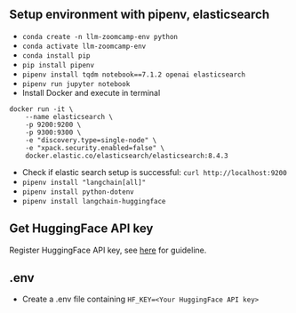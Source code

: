 ## Setup environment with pipenv, elasticsearch
- ```conda create -n llm-zoomcamp-env python```
- ```conda activate llm-zoomcamp-env```
- ```conda install pip```
- ```pip install pipenv```
- ```pipenv install tqdm notebook==7.1.2 openai elasticsearch```
- ```pipenv run jupyter notebook```
- Install Docker and execute in terminal 
```
docker run -it \
    --name elasticsearch \
    -p 9200:9200 \
    -p 9300:9300 \
    -e "discovery.type=single-node" \
    -e "xpack.security.enabled=false" \
    docker.elastic.co/elasticsearch/elasticsearch:8.4.3
```
- Check if elastic search setup is successful: ```curl http://localhost:9200```
- ```pipenv install "langchain[all]"```
- ```pipenv install python-dotenv```
- ```pipenv install langchain-huggingface```

## Get HuggingFace API key
Register HuggingFace API key, see [here](https://youtu.be/jo_fTD2H4xA?si=tQ3l77ucRzaVwa6D) for guideline.

## .env
- Create a .env file containing ```HF_KEY=<Your HuggingFace API key>```